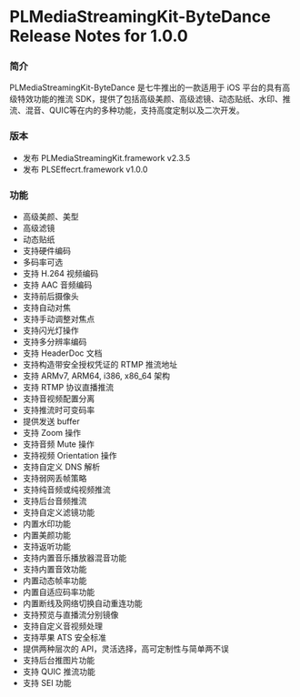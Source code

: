 # PLMediaStreamingKit-ByteDance Release Notes for 1.0.0

### 简介
PLMediaStreamingKit-ByteDance 是七牛推出的一款适用于 iOS 平台的具有高级特效功能的推流 SDK，提供了包括高级美颜、高级滤镜、动态贴纸、水印、推流、混音、QUIC等在内的多种功能，支持高度定制以及二次开发。

### 版本
- 发布 PLMediaStreamingKit.framework v2.3.5
- 发布 PLSEffecrt.framework v1.0.0

### 功能
- 高级美颜、美型
- 高级滤镜
- 动态贴纸
- 支持硬件编码
- 多码率可选
- 支持 H.264 视频编码
- 支持 AAC 音频编码
- 支持前后摄像头
- 支持自动对焦
- 支持手动调整对焦点
- 支持闪光灯操作
- 支持多分辨率编码
- 支持 HeaderDoc 文档
- 支持构造带安全授权凭证的 RTMP 推流地址
- 支持 ARMv7, ARM64, i386, x86_64 架构
- 支持 RTMP 协议直播推流
- 支持音视频配置分离
- 支持推流时可变码率
- 提供发送 buffer
- 支持 Zoom 操作
- 支持音频 Mute 操作
- 支持视频 Orientation 操作
- 支持自定义 DNS 解析
- 支持弱网丢帧策略
- 支持纯音频或纯视频推流
- 支持后台音频推流
- 支持自定义滤镜功能
- 内置水印功能
- 内置美颜功能
- 支持返听功能
- 支持内置音乐播放器混音功能
- 支持内置音效功能
- 内置动态帧率功能
- 内置自适应码率功能
- 内置断线及网络切换自动重连功能
- 支持预览与直播流分别镜像
- 支持自定义音视频处理
- 支持苹果 ATS 安全标准
- 提供两种层次的 API，灵活选择，高可定制性与简单两不误
- 支持后台推图片功能
- 支持 QUIC 推流功能
- 支持 SEI 功能
